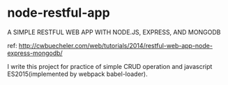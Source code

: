 # node-restful-app
A SIMPLE RESTFUL WEB APP WITH NODE.JS, EXPRESS, AND MONGODB

ref: http://cwbuecheler.com/web/tutorials/2014/restful-web-app-node-express-mongodb/

I write this project for practice of simple CRUD operation and javascript ES2015(implemented by webpack babel-loader).
